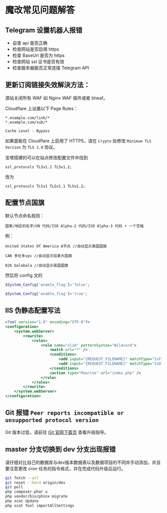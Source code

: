 # 魔改常见问题解答

## Telegram 设置机器人报错

- 自查 api 是否正确
- 检查网站是否启用 https
- 检查 BaseUrl 是否为 https
- 检查网站 ssl 证书是否有效
- 检查服务器能否正常连接 Telegram API

## 更新订阅链接失效解決方法：

源站关闭所有 WAF 如 Nginx WAF 插件或者 btwaf。

Cloudflare 上设置以下 Page Rules：

```
*.example.com/link/*
*.example.com/sub/*
```

```
Cache Level - Bypass
```

如果面板在 Cloudflare 上启用了 HTTPS，请在 `Crypto` 处修改 `Minimum TLS Version` 为 `TLS 1.0` 协议。

宝塔搭建的可以在站点修改配置文件中找到

```
ssl_protocols TLSv1.1 TLSv1.2;
```

改为

```
ssl_protocols TLSv1 TLSv1.1 TLSv1.2;
```

## 配置节点国旗

默认节点命名规则：

```
国家/地区的名字/UN 代码/ISO Alpha-2 代码/ISO Alpha-3 代码 + 一个空格
```

例：

```
United States Of America A节点 //自动显示美国国旗
```

```
CAN 多伦多vps //自动显示加拿大国旗
```

```
826 balabala //自动显示英国国旗
```

然后将 config 文的

```php
$System_Config['enable_flag']='false';
```

```php
$System_Config['enable_flag']='true';
```

## IIS 伪静态配置写法

```xml
<?xml version="1.0" encoding="UTF-8"?>
<configuration>
    <system.webServer>
        <rewrite>
            <rules>
                <rule name="slim" patternSyntax="Wildcard">
                    <match url="*" />
                    <conditions>
                        <add input="{REQUEST_FILENAME}" matchType="IsFile" negate="true" />
                        <add input="{REQUEST_FILENAME}" matchType="IsDirectory" negate="true" />
                    </conditions>
                    <action type="Rewrite" url="index.php" />
                </rule>
            </rules>
        </rewrite>
    </system.webServer>
</configuration>
```

## Git 报错 `Peer reports incompatible or unsupported protocol version`

Git 版本过低，请前往 [Git 官网下载页](https://git-scm.com/downloads) 查看升级指导。

## master 分支切换到 dev 分支出现报错

请仔细对比自己的数据库与dev版本数据表以及数据项目的不同并手动添加，并且要注意更改 cron 任务的指令格式，并在完成代码升级后运行。

```bash
git fetch --all
git reset --hard origin/dev
git pull
php composer.phar u
php vendor/bin/phinx migrate
php xcat Update
php xcat Tool importAllSettings
```

